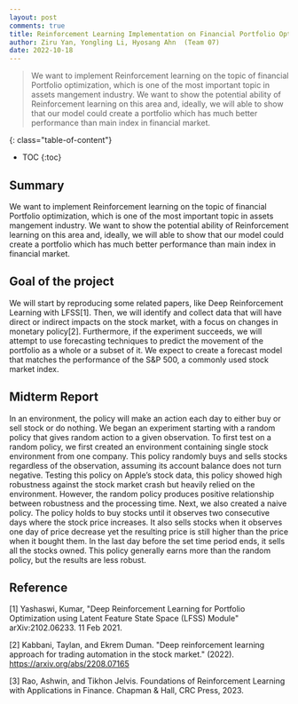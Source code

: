 ```yaml
---
layout: post
comments: true
title: Reinforcement Learning Implementation on Financial Portfolio Optimization
author: Ziru Yan, Yongling Li, Hyosang Ahn  (Team 07)
date: 2022-10-18
---
```


> We want to implement Reinforcement learning on the topic of financial Portfolio optimization, which is one of the most important topic in assets mangement industry. We want to show the potential ability of Reinforcement learning on this area and, ideally, we will able to show that our model could create a portfolio which has much better performance than main index in financial market.

<!--more-->
{: class="table-of-content"}
* TOC
{:toc}

## Summary
We want to implement Reinforcement learning on the topic of financial Portfolio optimization, which is one of the most important topic in assets mangement industry. We want to show the potential ability of Reinforcement learning on this area and, ideally, we will able to show that our model could create a portfolio which has much better performance than main index in financial market.


## Goal of the project
We will start by reproducing some related papers, like Deep Reinforcement Learning with LFSS[1]. Then, we will identify and collect data that will have direct or indirect impacts on the stock market, with a focus on changes in monetary policy[2]. Furthermore, if the experiment succeeds, we will attempt to use forecasting techniques to predict the movement of the portfolio as a whole or a subset of it. We expect to create a forecast model that matches the performance of the S&P 500, a commonly used stock market index.

## Midterm Report
In an environment, the policy will make an action each day to either buy or sell stock or do nothing. 
We began an experiment starting with a random policy that gives random action to a given observation. 
To first test on a random policy, we first created an environment containing single stock environment from one company. 
This policy randomly buys and sells stocks regardless of the observation, assuming its account balance does not turn negative. 
Testing this policy on Apple’s stock data, this policy showed high robustness against the stock market crash but heavily relied on the environment. 
However, the random policy produces positive relationship between robustness and the processing time. Next, we also created a naive policy.
The policy holds to buy stocks until it observes two consecutive days where the stock price increases. 
It also sells stocks when it observes one day of price decrease yet the resulting price is still higher than the price when it bought them. 
In the last day before the set time period ends, it sells all the stocks owned. 
This policy generally earns more than the random policy, but the results are less robust.

## Reference

[1] Yashaswi, Kumar, "Deep Reinforcement Learning for Portfolio Optimization using Latent Feature State Space (LFSS) Module" 	arXiv:2102.06233. 11 Feb 2021.   

[2] Kabbani, Taylan, and Ekrem Duman. "Deep reinforcement learning approach for trading automation in the stock market." (2022). https://arxiv.org/abs/2208.07165

[3] Rao, Ashwin, and Tikhon Jelvis. Foundations of Reinforcement Learning with Applications in Finance. Chapman &amp; Hall, CRC Press, 2023.
